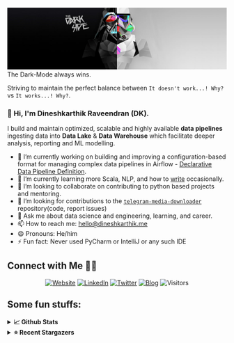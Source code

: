 ![](https://github.com/Dineshkarthik/Dineshkarthik/blob/master/assets/cover.jpg)
The Dark-Mode always wins.

Striving to maintain the perfect balance between `It doesn't work...! Why?` vs `It works...! Why?`.

### 👋 Hi, I'm Dineshkarthik Raveendran (DK).

I build and maintain optimized, scalable and highly available **data pipelines** ingesting data into **Data Lake** & **Data Warehouse** which facilitate deeper analysis, reporting and ML modelling.


- 🔭 I’m currently working on building and improving a configuration-based format for managing complex data pipelines in Airflow - [Declarative Data Pipeline Definition](https://www.thoughtworks.com/de/radar/techniques?blipid=202005084).
- 🌱 I’m currently learning more Scala, NLP, and how to [write](https://medium.com/@dineshkarthik.r) occasionally.
- 👯 I’m looking to collaborate on contributing to python based projects and mentoring.
- 🤔 I’m looking for contributions to the [`telegram-media-downloader`](https://github.com/Dineshkarthik/telegram_media_downloader) repository(code, report issues) 
- 💬 Ask me about data science and engineering, learning, and career.
- 📫 How to reach me: [hello@dineshkarthik.me](mailto:hello@dineshkarthik.me)
- 😄 Pronouns: He/him
- ⚡ Fun fact: Never used PyCharm or IntelliJ or any such IDE

## Connect with Me 🤝🏻

<p align="center">
<a href="https://dineshkarthik.me"><img alt="Website" src="https://img.shields.io/badge/Website-dineshkarthik.me-blue?style=flat&logo=google-chrome"></a>
<a href="https://www.linkedin.com/in/dineshkarthik-r/"><img alt="LinkedIn" src="https://img.shields.io/badge/LinkedIN-Dineshkarthik%20Raveendran-blue?style=flat&logo=linkedin"></a>
<a href="https://twitter.com/Dineshkarthik_R"><img alt="Twitter" src="https://img.shields.io/badge/Twitter-Dineshkarthik%20R-blue?style=flat&logo=twitter"></a>
<a href="https://medium.com/@dineshkarthik.r"><img alt="Blog" src="https://img.shields.io/badge/Medium-Dineshkarthik%20Raveendran-blue?style=flat&logo=medium"></a>
<img alt="Visitors" src="https://visitor-badge.laobi.icu/badge?page_id=Dineshkarthik">
</p>


## Some fun stuffs:

<details>
  <summary><b>📈 Github Stats</b></summary>
  <img height="180em" src="https://github-readme-stats.vercel.app/api?username=Dineshkarthik&show_icons=true&hide_border=true&&count_private=true&include_all_commits=true" />
  <img height="180em" src="https://github-readme-streak-stats.herokuapp.com/?user=Dineshkarthik&hide_border=true" />
</details>

<details>
  <summary><b>⭐ Recent Stargazers</b></summary>
  <table cellspacing="0" cellpadding="0" style="border: none;">
    <tbody cellspacing="0" cellpadding="0" style="border: none;">
      <tr style="border: none;">
        <td style="border: none">
          <a href="https://github.com/Male912">
            <img
              style="border-radius: 50%;"
              align="left"
              src="https://avatars.githubusercontent.com/u/88868418?v=4"
              width="96"
              height="65"
            />
          </a>
        </td>
        <td style="border: none">
          <div>
            <a href="https://github.com/Male912">keleboom</a> 
            starred <a href="https://github.com/Dineshkarthik/telegram_media_downloader">telegram_media_downloader</a>
          </div>
          <div>
            User Bio: IN
          </div>
        </td>
      </tr>
      <tr style="border: none;">
        <td style="border: none">
          <a href="https://github.com/zzzbruno">
            <img
              style="border-radius: 50%;"
              align="left"
              src="https://avatars.githubusercontent.com/u/31184536?v=4"
              width="96"
              height="65"
            />
          </a>
        </td>
        <td style="border: none">
          <div>
            <a href="https://github.com/zzzbruno">zzzbruno</a> 
            starred <a href="https://github.com/Dineshkarthik/telegram_media_downloader">telegram_media_downloader</a>
          </div>
          <div>
            User Bio: Nothing to 👀 here , no bio...!!
          </div>
        </td>
      </tr>
      <tr style="border: none;">
        <td style="border: none">
          <a href="https://github.com/MichaelYochpaz">
            <img
              style="border-radius: 50%;"
              align="left"
              src="https://avatars.githubusercontent.com/u/8832013?u=e78e206e88a1addeeb9a90c47d67abb0c5450914&v=4"
              width="96"
              height="65"
            />
          </a>
        </td>
        <td style="border: none">
          <div>
            <a href="https://github.com/MichaelYochpaz">Michael Yochpaz</a> 
            starred <a href="https://github.com/Dineshkarthik/telegram_media_downloader">telegram_media_downloader</a>
          </div>
          <div>
            User Bio: Nothing to 👀 here , no bio...!!
          </div>
        </td>
      </tr>
      <tr style="border: none;">
        <td style="border: none">
          <a href="https://github.com/rskris">
            <img
              style="border-radius: 50%;"
              align="left"
              src="https://avatars.githubusercontent.com/u/15094930?v=4"
              width="96"
              height="65"
            />
          </a>
        </td>
        <td style="border: none">
          <div>
            <a href="https://github.com/rskris">Srinath Ravulaparthy</a> 
            starred <a href="https://github.com/Dineshkarthik/codility-training">codility-training</a>
          </div>
          <div>
            User Bio: Senior Data Scientist @ Citilabs Inc. working in Mobility Analytics, Predictive Modeling, Data Mining and Computational Statistics
          </div>
        </td>
      </tr>
      <tr style="border: none;">
        <td style="border: none">
          <a href="https://github.com/zhenzhongfu">
            <img
              style="border-radius: 50%;"
              align="left"
              src="https://avatars.githubusercontent.com/u/8703566?u=93e9d22a2d7dc1b24a5bd50666bf0f80673224e0&v=4"
              width="96"
              height="65"
            />
          </a>
        </td>
        <td style="border: none">
          <div>
            <a href="https://github.com/zhenzhongfu">nanaDio</a> 
            starred <a href="https://github.com/Dineshkarthik/telegram_media_downloader">telegram_media_downloader</a>
          </div>
          <div>
            User Bio: Nothing to 👀 here , no bio...!!
          </div>
        </td>
      </tr>
      <tr style="border: none;">
        <td style="border: none">
          <a href="https://github.com/MElHuseyni">
            <img
              style="border-radius: 50%;"
              align="left"
              src="https://avatars.githubusercontent.com/u/16476624?u=a2833de3727b31e92be1a9ccd72fe40d04302409&v=4"
              width="96"
              height="65"
            />
          </a>
        </td>
        <td style="border: none">
          <div>
            <a href="https://github.com/MElHuseyni">Mahmud El-Huseyni</a> 
            starred <a href="https://github.com/Dineshkarthik/telegram_media_downloader">telegram_media_downloader</a>
          </div>
          <div>
            User Bio: I train Machine Learning Models
          </div>
        </td>
      </tr>
      <tr style="border: none;">
        <td style="border: none">
          <a href="https://github.com/michi-gato">
            <img
              style="border-radius: 50%;"
              align="left"
              src="https://avatars.githubusercontent.com/u/17103609?u=5e97eeef4d3c7cd9b3a3d211d973f29d05ade160&v=4"
              width="96"
              height="65"
            />
          </a>
        </td>
        <td style="border: none">
          <div>
            <a href="https://github.com/michi-gato">Sarah Nguyễn</a> 
            starred <a href="https://github.com/Dineshkarthik/telegram_media_downloader">telegram_media_downloader</a>
          </div>
          <div>
            User Bio: Nothing to 👀 here , no bio...!!
          </div>
        </td>
      </tr>
      <tr style="border: none;">
        <td style="border: none">
          <a href="https://github.com/aditnanda">
            <img
              style="border-radius: 50%;"
              align="left"
              src="https://avatars.githubusercontent.com/u/44946501?u=66365aaa5bf1bc3ba4547ba99b8870cfef08f082&v=4"
              width="96"
              height="65"
            />
          </a>
        </td>
        <td style="border: none">
          <div>
            <a href="https://github.com/aditnanda">Aditya Nanda Utama</a> 
            starred <a href="https://github.com/Dineshkarthik/telegram_media_downloader">telegram_media_downloader</a>
          </div>
          <div>
            User Bio: Android App and Web Development
          </div>
        </td>
      </tr>
      <tr style="border: none;">
        <td style="border: none">
          <a href="https://github.com/nguyenhuuthinhvnpl">
            <img
              style="border-radius: 50%;"
              align="left"
              src="https://avatars.githubusercontent.com/u/5877975?u=7013ae1097daa1d72fcc0e52cd283010512f88d7&v=4"
              width="96"
              height="65"
            />
          </a>
        </td>
        <td style="border: none">
          <div>
            <a href="https://github.com/nguyenhuuthinhvnpl">nguyenhuuthinhvnpl</a> 
            starred <a href="https://github.com/Dineshkarthik/codility-training">codility-training</a>
          </div>
          <div>
            User Bio: Nothing to 👀 here , no bio...!!
          </div>
        </td>
      </tr>
      <tr style="border: none;">
        <td style="border: none">
          <a href="https://github.com/LoopGlitch26">
            <img
              style="border-radius: 50%;"
              align="left"
              src="https://avatars.githubusercontent.com/u/53336715?u=f7716ac9e0b6bbf56e97f9622ae005bd0fa8dc8e&v=4"
              width="96"
              height="65"
            />
          </a>
        </td>
        <td style="border: none">
          <div>
            <a href="https://github.com/LoopGlitch26">Bravish Ghosh</a> 
            starred <a href="https://github.com/Dineshkarthik/codility-training">codility-training</a>
          </div>
          <div>
            User Bio: Value Addition by Open Source Contributions. @google DSC Lead, @microsoft LSA, @MLH Mentor
          </div>
        </td>
      </tr>
      </tbody>
  </table>
</details>